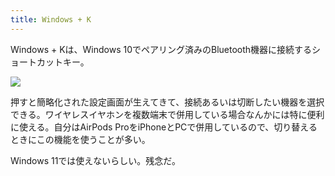 ```yaml
---
title: Windows + K
---
```

Windows + Kは、Windows 10でペアリング済みのBluetooth機器に接続するショートカットキー。

![](https://lh6.googleusercontent.com/xRLoOvoRi30HoegR9mzuvOP7KQRFFgeKZTk67qCz0JWldJMA5lNyus64tdWHVUte3n_so7EkKuak7Vv1McAQnr2X6h0xn5kBUQfco7cAOhE91XFnyco8oiHpT8ml8FLE4Hb3O5JAceu_wFcsZtmw2xsoj7NppTLrq-h0gkIssCA8CDn1Gb4LgGgR)

押すと簡略化された設定画面が生えてきて、接続あるいは切断したい機器を選択できる。ワイヤレスイヤホンを複数端末で併用している場合なんかには特に便利に使える。自分はAirPods ProをiPhoneとPCで併用しているので、切り替えるときにこの機能を使うことが多い。

Windows 11では使えないらしい。残念だ。
